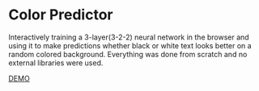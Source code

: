 # Color Predictor

Interactively training a 3-layer(3-2-2) neural network in the browser and using it to make predictions whether black or white text looks better on a random colored background. Everything was done from scratch and no external libraries were used.

[DEMO](https://nabinchaulagain.github.io/color_predictor/)
